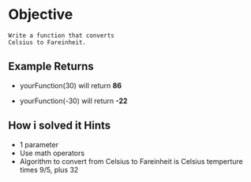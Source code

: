 # Objective

    Write a function that converts
    Celsius to Fareinheit.

## Example Returns

* yourFunction(30) will return **86**

* yourFunction(-30) will return **-22**

## How i solved it Hints

* 1 parameter
* Use math operators
* Algorithm to convert from Celsius to Fareinheit is Celsius temperture times 9/5, plus 32